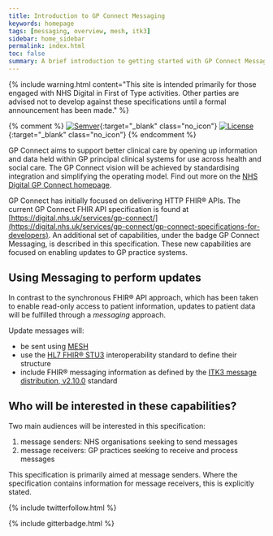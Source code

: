 ```yaml
---
title: Introduction to GP Connect Messaging
keywords: homepage
tags: [messaging, overview, mesh, itk3]
sidebar: home_sidebar
permalink: index.html
toc: false
summary: A brief introduction to getting started with GP Connect Messaging capabilities 
---
```


{% include warning.html content="This site is intended primarily for those engaged with NHS Digital in First of Type activities. Other parties are advised not to develop against these specifications until a formal announcement has been made." %}

{% comment %}
[![Semver](http://img.shields.io/badge/semver-2.0.0-yellow.svg)](http://semver.org/spec/v2.0.0.html){:target="_blank" class="no_icon"} [![License](http://img.shields.io/:license-apache2-blue.svg)](http://www.apache.org/licenses/LICENSE-2.0.html){:target="_blank" class="no_icon"} 
{% endcomment %}

GP Connect aims to support better clinical care by opening up information and data held within GP principal clinical systems for use across health and social care. The GP Connect vision will be achieved by standardising integration and simplifying the operating model. Find out more on the [NHS Digital GP Connect homepage](https://digital.nhs.uk/services/gp-connect).

GP Connect has initially focused on delivering HTTP FHIR&reg; APIs. The current GP Connect FHIR API specification is found at [https://digital.nhs.uk/services/gp-connect/](https://digital.nhs.uk/services/gp-connect/gp-connect-specifications-for-developers). An additional set of capabilities, under the badge GP Connect Messaging, is described in this specification. These new capabilities are focused on enabling updates to GP practice systems. 


## Using Messaging to perform updates ##

In contrast to the synchronous FHIR&reg; API approach, which has been taken to enable read-only access to patient information, updates to patient data will be fulfilled through a *messaging* approach.

Update messages will:

- be sent using [MESH](https://digital.nhs.uk/services/message-exchange-for-social-care-and-health-mesh "MESH")
- use the [HL7 FHIR&reg; STU3](http://hl7.org/fhir/stu3/index.html) interoperability standard to define their structure
- include FHIR&reg; messaging information as defined by the [ITK3 message distribution, v2.10.0](https://developer.nhs.uk/apis/itk3messagedistribution-2-10-0/) standard


## Who will be interested in these capabilities? ##

Two main audiences will be interested in this specification:

1. message senders: NHS organisations seeking to send messages
2. message receivers: GP practices seeking to receive and process messages

This specification is primarily aimed at message senders. Where the specification contains information for message receivers, this is explicitly stated.


{% include twitterfollow.html %}

{% include gitterbadge.html %}

